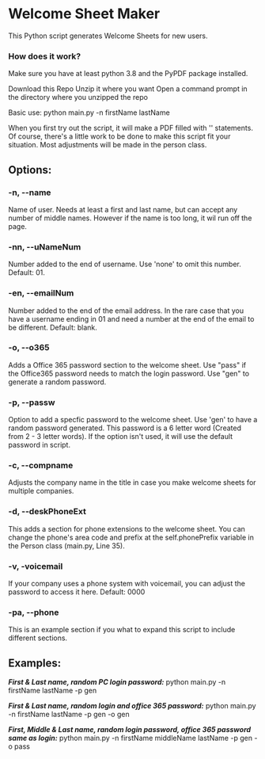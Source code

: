 
# Welcome Sheet Maker

This Python script generates Welcome Sheets for new users.

### How does it work?

Make sure you have at least python 3.8 and the PyPDF package installed.

Download this Repo
Unzip it where you want
Open a command prompt in the directory where you unzipped the repo

Basic use: python main.py -n firstName lastName 

When you first try out the script, it will make a PDF filled with '<Company X here>' statements.  Of course, there's a little work to be done to make this script fit your situation.   Most adjustments will be made in the person class.


## Options:

### -n, --name

Name of user.  Needs at least a first and last name, but can accept any number of middle names.  However if the name is too long, it wil run off the page.

### -nn, --uNameNum

Number added to the end of username. Use 'none' to omit this number.  Default: 01.

### -en, --emailNum

Number added to the end of the email address. In the rare case that you have a username ending in 01 and need a number at the end of the email to be different. Default: blank.

### -o, --o365

Adds a Office 365 password section to the welcome sheet.  Use "pass" if the Office365 password needs to match the login password.  Use "gen" to generate a random password.

### -p, --passw

Option to add a specfic password to the welcome sheet. Use 'gen' to have a random password generated.  This password is a 6 letter word (Created from 2 - 3 letter words).  If the option isn't used, it will use the default password in script.

### -c, --compname

Adjusts the company name in the title in case you make welcome sheets for multiple companies.

### -d, --deskPhoneExt

This adds a section for phone extensions to the welcome sheet.  You can change the phone's area code and prefix at the self.phonePrefix variable in the Person class (main.py, Line 35).

### -v, -voicemail

If your company uses a phone system with voicemail, you can adjust the password to access it here.  Default: 0000

### -pa, --phone

This is an example section if you what to expand this script to include different sections.


## Examples:

***First & Last name, random PC login password:***
python main.py -n firstName lastName -p gen

***First & Last name, random login and office 365 password:*** 
python main.py -n firstName lastName -p gen -o gen

***First, Middle & Last name, random login password,  office 365 password same as login:*** 
python main.py -n firstName middleName lastName -p gen -o pass

